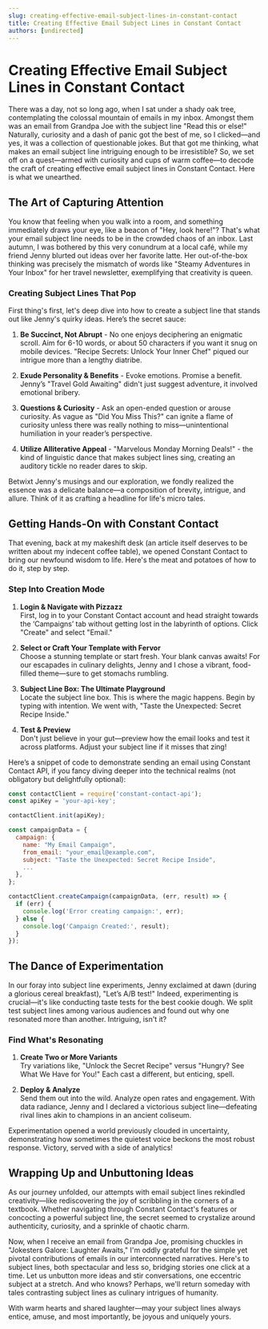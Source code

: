 ```yaml
---
slug: creating-effective-email-subject-lines-in-constant-contact
title: Creating Effective Email Subject Lines in Constant Contact
authors: [undirected]
---
```



# Creating Effective Email Subject Lines in Constant Contact

There was a day, not so long ago, when I sat under a shady oak tree, contemplating the colossal mountain of emails in my inbox. Amongst them was an email from Grandpa Joe with the subject line "Read this or else!" Naturally, curiosity and a dash of panic got the best of me, so I clicked—and yes, it was a collection of questionable jokes. But that got me thinking, what makes an email subject line intriguing enough to be irresistible? So, we set off on a quest—armed with curiosity and cups of warm coffee—to decode the craft of creating effective email subject lines in Constant Contact. Here is what we unearthed.

## The Art of Capturing Attention

You know that feeling when you walk into a room, and something immediately draws your eye, like a beacon of "Hey, look here!"? That's what your email subject line needs to be in the crowded chaos of an inbox. Last autumn, I was bothered by this very conundrum at a local café, while my friend Jenny blurted out ideas over her favorite latte. Her out-of-the-box thinking was precisely the mismatch of words like "Steamy Adventures in Your Inbox" for her travel newsletter, exemplifying that creativity is queen.

### Creating Subject Lines That Pop

First thing's first, let's deep dive into how to create a subject line that stands out like Jenny's quirky ideas. Here’s the secret sauce:

1. **Be Succinct, Not Abrupt** - No one enjoys deciphering an enigmatic scroll. Aim for 6-10 words, or about 50 characters if you want it snug on mobile devices. "Recipe Secrets: Unlock Your Inner Chef" piqued our intrigue more than a lengthy diatribe.

2. **Exude Personality & Benefits** - Evoke emotions. Promise a benefit. Jenny’s "Travel Gold Awaiting" didn't just suggest adventure, it involved emotional bribery.

3. **Questions & Curiosity** - Ask an open-ended question or arouse curiosity. As vague as "Did You Miss This?" can ignite a flame of curiosity unless there was really nothing to miss—unintentional humiliation in your reader’s perspective.

4. **Utilize Alliterative Appeal** - "Marvelous Monday Morning Deals!" - the kind of linguistic dance that makes subject lines sing, creating an auditory tickle no reader dares to skip.

Betwixt Jenny's musings and our exploration, we fondly realized the essence was a delicate balance—a composition of brevity, intrigue, and allure. Think of it as crafting a headline for life's micro tales.

## Getting Hands-On with Constant Contact

That evening, back at my makeshift desk (an article itself deserves to be written about my indecent coffee table), we opened Constant Contact to bring our newfound wisdom to life. Here's the meat and potatoes of how to do it, step by step.

### Step Into Creation Mode

1. **Login & Navigate with Pizzazz**  
   First, log in to your Constant Contact account and head straight towards the ‘Campaigns’ tab without getting lost in the labyrinth of options. Click "Create" and select "Email."
   
2. **Select or Craft Your Template with Fervor**  
   Choose a stunning template or start fresh. Your blank canvas awaits! For our escapades in culinary delights, Jenny and I chose a vibrant, food-filled theme—sure to get stomachs rumbling.

3. **Subject Line Box: The Ultimate Playground**  
   Locate the subject line box. This is where the magic happens. Begin by typing with intention. We went with, "Taste the Unexpected: Secret Recipe Inside."

4. **Test & Preview**  
   Don't just believe in your gut—preview how the email looks and test it across platforms. Adjust your subject line if it misses that zing!

Here’s a snippet of code to demonstrate sending an email using Constant Contact API, if you fancy diving deeper into the technical realms (not obligatory but delightfully optional):

```javascript
const contactClient = require('constant-contact-api');
const apiKey = 'your-api-key';

contactClient.init(apiKey);

const campaignData = {
  campaign: {
    name: "My Email Campaign",
    from_email: "your_email@example.com",
    subject: "Taste the Unexpected: Secret Recipe Inside",
    ...
  },
};

contactClient.createCampaign(campaignData, (err, result) => {
  if (err) {
    console.log('Error creating campaign:', err);
  } else {
    console.log('Campaign Created:', result);
  }
});
```

## The Dance of Experimentation

In our foray into subject line experiments, Jenny exclaimed at dawn (during a glorious cereal breakfast), "Let’s A/B test!" Indeed, experimenting is crucial—it's like conducting taste tests for the best cookie dough. We split test subject lines among various audiences and found out why one resonated more than another. Intriguing, isn't it?

### Find What's Resonating

1. **Create Two or More Variants**  
   Try variations like, "Unlock the Secret Recipe" versus "Hungry? See What We Have for You!" Each cast a different, but enticing, spell.

2. **Deploy & Analyze**  
   Send them out into the wild. Analyze open rates and engagement. With data radiance, Jenny and I declared a victorious subject line—defeating rival lines akin to champions in an ancient coliseum.

Experimentation opened a world previously clouded in uncertainty, demonstrating how sometimes the quietest voice beckons the most robust response. Victory, served with a side of analytics!

## Wrapping Up and Unbuttoning Ideas

As our journey unfolded, our attempts with email subject lines rekindled creativity—like rediscovering the joy of scribbling in the corners of a textbook. Whether navigating through Constant Contact's features or concocting a powerful subject line, the secret seemed to crystalize around authenticity, curiosity, and a sprinkle of chaotic charm.

Now, when I receive an email from Grandpa Joe, promising chuckles in "Jokesters Galore: Laughter Awaits," I'm oddly grateful for the simple yet pivotal contributions of emails in our interconnected narratives. Here's to subject lines, both spectacular and less so, bridging stories one click at a time. Let us unbutton more ideas and stir conversations, one eccentric subject at a stretch. And who knows? Perhaps, we'll return someday with tales contrasting subject lines as culinary intrigues of humanity.

With warm hearts and shared laughter—may your subject lines always entice, amuse, and most importantly, be joyous and uniquely yours.
```
